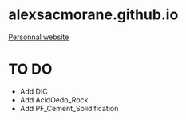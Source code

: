 # alexsacmorane.github.io
[Personnal website](https://alexsacmorane.github.io)

# TO DO
- Add DIC
- Add AcidOedo_Rock
- Add PF_Cement_Solidification
